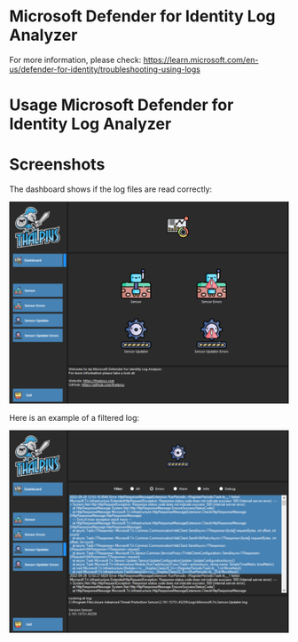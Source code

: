 # Microsoft Defender for Identity Log Analyzer



For more information, please check: https://learn.microsoft.com/en-us/defender-for-identity/troubleshooting-using-logs

# Usage Microsoft Defender for Identity Log Analyzer


# Screenshots

The dashboard shows if the log files are read correctly:

![Alt text](/Screenshots/MicrosoftDefenderForIdentityLogAnalyzer01.png?raw=true "Microsoft Defender for Identity Log Analyzer Dashboard")

Here is an example of a filtered log:

![Alt text](/Screenshots/MicrosoftDefenderForIdentityLogAnalyzer02.png?raw=true "Microsoft Defender for Identity Log Analyzer Logs")
